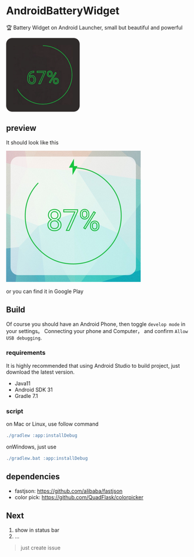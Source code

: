 # AndroidBatteryWidget

🏆 Battery Widget on Android Launcher, small but beautiful and powerful

![Battery Widget App Icon](https://raw.githubusercontent.com/xckevin/AndroidBatteryWidget/master/app/src/main/res/mipmap-mdpi/ic_app.png "App Icon")

## preview

It should look like this

![Battery Widget Preview Image](https://raw.githubusercontent.com/xckevin/AndroidBatteryWidget/master/app/src/main/res/drawable-nodpi/single_widget_preview.png "Preview")

or you can find it in Google Play
## Build

Of course you should have an Android Phone, then toggle `develop mode` in your settings。 Connecting your phone
and Computer， and confirm `Allow USB debugging`.

### requirements

It is highly recommended that using Android Studio to build project, just download the latest version.

+ Java11 
+ Android SDK 31
+ Gradle 7.1

### script

on Mac or Linux, use follow command
```groovy
./gradlew :app:installDebug
```

onWindows, just use
```groovy
./gradlew.bat :app:installDebug
```
## dependencies
+ fastjson: https://github.com/alibaba/fastjson
+ color pick: https://github.com/QuadFlask/colorpicker

## Next

1. show in status bar
2. ...

> just create issue
